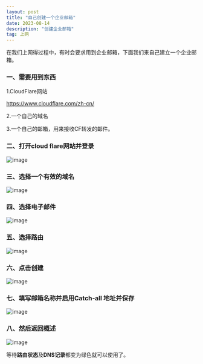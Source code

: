 ```yaml
---
layout: post
title: "自己创建一个企业邮箱"
date: 2023-08-14
description: "创建企业邮箱"
tag: 上网
---
```


在我们上网得过程中，有时会要求用到企业邮箱，下面我们来自己建立一个企业邮箱。
### 一、需要用到东西
1.CloudFlare网站

https://www.cloudflare.com/zh-cn/

2.一个自己的域名

3.一个自己的邮箱，用来接收CF转发的邮件。


### 二、打开**cloud flare**网站并登录

![image](https://github.com/hengdactn/ctnhb.github.io/assets/70909689/df8a47ea-6dcf-45d6-9bc2-19b0b4626d1b)

### 三、选择一个有效的域名

![image](https://github.com/hengdactn/ctnhb.github.io/assets/70909689/5cbb96c5-aee2-48b5-beac-98c06c36540a)

### 四、选择**电子邮件**

![image](https://github.com/hengdactn/ctnhb.github.io/assets/70909689/17bb7769-4a1a-4c0c-916c-0a3f997edfe1)

### 五、选择**路由**

![image](https://github.com/hengdactn/ctnhb.github.io/assets/70909689/d519da9e-4397-476e-b436-48b7dad76988)

### 六、点击**创建**

![image](https://github.com/hengdactn/ctnhb.github.io/assets/70909689/75757478-9cdc-4be5-b8b5-3c8c84c3ca29)

### 七、填写邮箱名称并启用**Catch-all 地址**并保存

![image](https://github.com/hengdactn/ctnhb.github.io/assets/70909689/13dd2686-288e-4c7e-b3b2-d5d00d319885)

### 八、然后返回**概述**

![image](https://github.com/hengdactn/ctnhb.github.io/assets/70909689/d1672c38-4446-4c63-9bf3-ae8ddc0be039)

等待**路由状态**及**DNS记录**都变为绿色就可以使用了。






